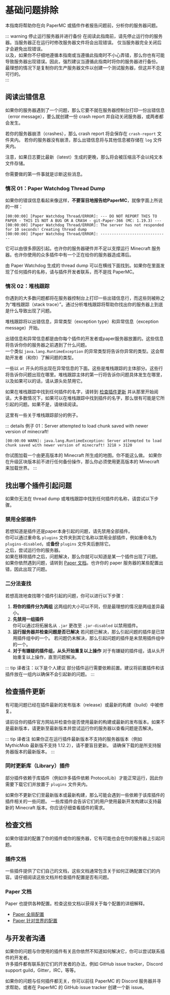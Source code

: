 
# 基础问题排除

本指南将帮助你在向 PaperMC 或插件作者报告问题前，分析你的服务器问题。

::: warning 停止运行服务器并进行备份
在阅读此指南前，请先停止运行你的服务器。当服务器正在运行时修改服务器文件将会出现错误。
仅当服务器完全关闭后才会避免出现错误。  
以及，如果你不仔细地遵循本指南或当遵循此指南时不小心弄错，那么你也有可能导致服务器出现错误。因此，强烈建议当遵循此指南时将你的服务器进行备份。  
最理想的情况下是复制你的生产服务器文件以创建一个测试服务器，但这并不总是可行的。  
:::

## 阅读出错信息

如果你的服务器遇到了一个问题，那么它要不就在服务器控制台打印一份出错信息（error message），要么就创建一份 crash report 并自动关闭服务器，或两者都会发生。  

若你的服务器崩溃（crashes），那么 crash report 将会保存在 `crash-report` 文件夹内。
若你的服务器没有崩溃，那么出错信息将与其他信息被存储在 `log` 文件夹内。  

注意，如果日志要比最新（latest）生成的更晚，那么将会被压缩且不会以纯文本文件存储。  

你需要做的第一件事就是诊断这些消息。  

### 情况 01：Paper Watchdog Thread Dump

如果你的错误信息看起来像这样，**不要盲目地报告给PaperMC**，就像字面上所说的一样：

```plaintext
[00:00:00] [Paper Watchdog Thread/ERROR]: --- DO NOT REPORT THIS TO PAPER - THIS IS NOT A BUG OR A CRASH - git-Paper-366 (MC: 1.19.3) ---
[00:00:00] [Paper Watchdog Thread/ERROR]: The server has not responded for 10 seconds! Creating thread dump
[00:00:00] [Paper Watchdog Thread/ERROR]: ------------------------------
```

它可以由很多原因引起。也许你的服务器硬件并不足以支撑运行 Minecraft 服务器。也许你使用的众多插件中有一个正在给你的服务器造成滞后。  

由 Paper Watchdog 生成的 thread dump 可以在横线下面找到。如果你在里面发现了任何插件的名称，请与插件开发者联系，而不是找 PaperMC。  

### 情况 02：堆栈跟踪

你遇到的大多数问题都将在服务器控制台上打印一些出错信息行，而这些则被称之为“堆栈跟踪（stack trace）”。通过分析堆栈跟踪将帮助你找出你的服务器上到底是什么导致出现了问题。  

堆栈跟踪将以出错信息，异常类型（exception type）和异常信息（exception message）开始。

出错信息和异常信息都是由你每个插件的开发者或paper服务器放置的。这些信息将告诉你你的服务器之前遇到了什么问题。  
一个类似 `java.lang.RuntimeException` 的异常类型将告诉你异常的类型。这会帮助开发者（和你）了解问题的类型。  

一些以 `at` 开头的将出现在异常信息的下面。这些是堆栈跟踪的主体部分。这些行将告诉你问题出现在哪里。堆栈跟踪主体的第一行将告诉你问题具体发生在哪里，以及如果可以的话，请从源头处禁用它。  

如果在堆栈跟踪中找到任何插件的名字，请转到 [检查插件更新](#检查插件更新) 并从那里开始阅读。大多数情况下，如果可以在堆栈跟踪中找到插件的名字，那么很有可能是它所引起的问题。如果不是，请继续阅读。  

这里有一些关于堆栈跟踪部分的例子。  

::: details 例子 01：Server attempted to load chunk saved with newer version of minecraft!
```plaintext
[00:00:00 WARN]: java.lang.RuntimeException: Server attempted to load chunk saved with newer version of minecraft! 3218 > 3120
```

你试图加载一个由更高版本的 Minecraft 所生成的地图。你不能这么做。
如果你在升级区块版本前不进行任何备份操作，那么你必须使用更高版本的 Minecraft 来加载世界。
:::
<!-- Another examples -->

## 找出哪个插件引起问题

如果你无法在 thread dump 或堆栈跟踪中找到任何插件的名称，请尝试以下步骤。

### 禁用全部插件

若想知道是插件还是paper本身引起的问题，请先禁用全部插件。  
你可以通过重命名 `plugins` 文件夹到其它名称以禁用全部插件，例如重命名为 `plugins-disabled`，或**备份** `plugins` 文件夹后删除它。  
之后，尝试运行你的服务器。  
如果在移除插件之后，问题解决，那么你就可以知道是某一个插件出现了问题。  
如果你依然遇到问题，请转到 [Paper 文档](#paper-文档)。也许你的 paper 服务器的某些配置出错，因此出现了问题。  

### 二分法查找

若想高效地查找哪个插件引起的问题，你可以进行以下步骤：

1. **将你的插件分为两组** 
   这两组的大小可以不同，但是最理想的情况是两组差异最小。
2. **先禁用一组插件**  
   你可以通过将拓展名从 `.jar` 更改至 `.jar-disabled` 以禁用插件。
3. **运行服务器并检查问题是否已解决** 
   若问题已解决，那么引起问题的插件是已禁用插件组中的一个。
   若问题仍未解决，那么引起问题的插件是未禁用插件组中的一个。
4. **对于有嫌疑的插件组，从头开始重复以上操作**
   对于有嫌疑的插件组，请从头开始重复以上操作，直至问题解决。

::: tip 译者注：以下是个人建议
部分插件运行需要依赖前置。建议将前置插件和该插件放在一组内以确保不会引起新的问题。
:::

## 检查插件更新

有可能问题已经在插件最新的发布版本（release）或最新的构建（build）中被修复。

请前往你的插件官方网站并检查你是否使用最新的构建或最新的发布版本。如果不是最新版本，请更新至最新版本并尝试运行你的服务器以查看问题是否解决。

::: tip 译者注
如果你正在运行插件最新版本不支持的服务器版本（例如 MythicMob 最新版不支持 1.12.2），请不要盲目更新。
请确保下载的是所支持服务器版本的最新版本。
:::


### 同时更新库（Library）插件

部分插件依赖于库插件（例如许多插件依赖 ProtocolLib）才能正常运行，因此你需要下载它们并放置于 `plugins` 文件夹内。

如果你不更新它们至最新版本或最新构建，那么可能会遇到一些依赖于该库插件的插件相关的一些问题。
一些库插件会告诉它们的用户使用最新开发构建以支持最新的 Minecraft 版本。你应该仔细查看插件的需求。

## 检查文档

如果你错误的配置了你的插件或你的服务器，它有可能也会在你的服务器上引起问题。

### 插件文档

一些插件提供了它们自己的文档，这些文档通常包含关于如何正确配置它们的内容。请仔细阅读这些文档并检查插件配置是否有问题。

### Paper 文档

Paper 也提供各种配置。检查这些文档以获得关于每个配置的详细解释。  

* [Paper 全局配置](../reference/global-configuration.md)
* [Paper 针对世界的配置](../reference/world-configuration.md)

## 与开发者沟通

如果你的问题与你使用的插件有关且你依然不知道如何解决它，你可以尝试联系插件的开发者。  
许多插件都有联系到它们的开发者的办法，例如 GitHub issue tracker，Discord support guild，Gitter，IRC，等等。  

如果你的问题与任何插件都无关，你可以前往 PaperMC 的 Discord 服务器并寻求帮助，或者在 PaperMC 的 GitHub issue tracker 创建一个新 issue。  
